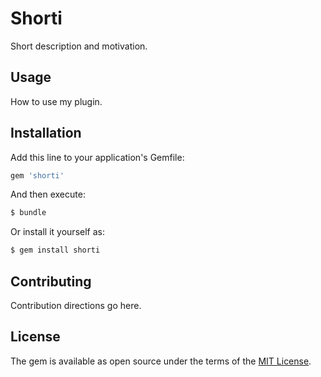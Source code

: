 # Shorti
Short description and motivation.

## Usage
How to use my plugin.

## Installation
Add this line to your application's Gemfile:

```ruby
gem 'shorti'
```

And then execute:
```bash
$ bundle
```

Or install it yourself as:
```bash
$ gem install shorti
```

## Contributing
Contribution directions go here.

## License
The gem is available as open source under the terms of the [MIT License](https://opensource.org/licenses/MIT).
